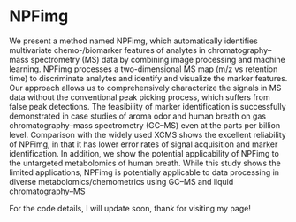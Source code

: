 # NPFimg
We present a method named NPFimg, which automatically identifies multivariate chemo-/biomarker features of analytes in chromatography–mass spectrometry (MS) data by combining image processing and machine learning. NPFimg processes a two-dimensional MS map (m/z vs retention time) to discriminate analytes and identify and visualize the marker features. Our approach allows us to comprehensively characterize the signals in MS data without the conventional peak picking process, which suffers from false peak detections. The feasibility of marker identification is successfully demonstrated in case studies of aroma odor and human breath on gas chromatography–mass spectrometry (GC–MS) even at the parts per billion level. Comparison with the widely used XCMS shows the excellent reliability of NPFimg, in that it has lower error rates of signal acquisition and marker identification. In addition, we show the potential applicability of NPFimg to the untargeted metabolomics of human breath. While this study shows the limited applications, NPFimg is potentially applicable to data processing in diverse metabolomics/chemometrics using GC–MS and liquid chromatography–MS

For the code details, I will update soon, thank for visiting my page!
